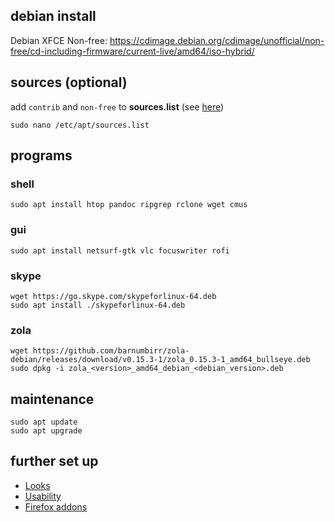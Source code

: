 ## debian install

Debian XFCE Non-free: https://cdimage.debian.org/cdimage/unofficial/non-free/cd-including-firmware/current-live/amd64/iso-hybrid/

## sources (optional)

add `contrib` and `non-free` to **sources.list** (see [here](https://wiki.debian.org/SourcesList))

```
sudo nano /etc/apt/sources.list
```

## programs

### shell

```
sudo apt install htop pandoc ripgrep rclone wget cmus 
```

### gui

```
sudo apt install netsurf-gtk vlc focuswriter rofi
```

### skype

```
wget https://go.skype.com/skypeforlinux-64.deb
sudo apt install ./skypeforlinux-64.deb
```

### zola

```
wget https://github.com/barnumbirr/zola-debian/releases/download/v0.15.3-1/zola_0.15.3-1_amd64_bullseye.deb
sudo dpkg -i zola_<version>_amd64_debian_<debian_version>.deb
```

## maintenance

```
sudo apt update
sudo apt upgrade
```

## further set up

- [Looks](/looks.md)
- [Usability](/use.md)
- [Firefox addons](/firefox.md)
